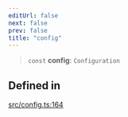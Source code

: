 ```yaml
---
editUrl: false
next: false
prev: false
title: "config"
---
```


> `const` **config**: `Configuration`

## Defined in

[src/config.ts:164](https://github.com/fabricjs/fabric.js/blob/5c1240d8b4662e45868dd33f385f941de21c8e9c/src/config.ts#L164)
